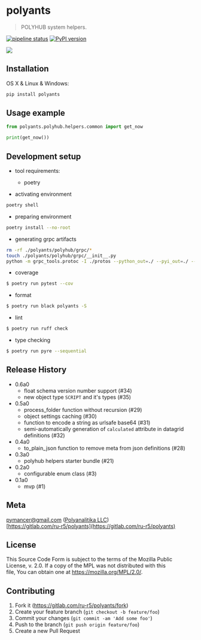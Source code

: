 # polyants
> POLYHUB system helpers.

[![pipeline status](https://gitlab.com/ru-r5/polyants/badges/master/pipeline.svg)](https://gitlab.com/ru-r5/polyants/-/commits/master)
[![PyPI version](https://badge.fury.io/py/polyants.png)](https://badge.fury.io/py/polyants)

![](polyants.png)

## Installation

OS X & Linux & Windows:

```sh
pip install polyants
```

## Usage example

```python
from polyants.polyhub.helpers.common import get_now

print(get_now())
```

## Development setup
- tool requirements:
  - poetry

- activating environment

```sh
poetry shell
```

- preparing environment

```sh
poetry install --no-root
```

- generating grpc artifacts

```sh
rm -rf ./polyants/polyhub/grpc/*
touch ./polyants/polyhub/grpc/__init__.py
python -m grpc_tools.protoc -I ./protos --python_out=./ --pyi_out=./ --grpc_python_out=./ ./protos/polyants/polyhub/grpc/*.proto
```

- coverage

```sh
$ poetry run pytest --cov
```

- format

```sh
$ poetry run black polyants -S
```

- lint

```sh
$ poetry run ruff check
```

- type checking

```sh
$ poetry run pyre --sequential
```

## Release History
- 0.6a0
  - float schema version number support (#34)
  - new object type `SCRIPT` and it's types (#35)
- 0.5a0
  - process_folder function without recursion (#29)
  - object settings caching (#30)
  - function to encode a string as urlsafe base64 (#31)
  - semi-automatically generation of `calculated` attribute in datagrid definitions (#32)
- 0.4a0
  - to_plain_json function to remove meta from json definitions (#28)
- 0.3a0
  - polyhub helpers starter bundle (#21)
- 0.2a0
  - configurable enum class (#3)
- 0.1a0
  - mvp (#1)

## Meta

pymancer@gmail.com ([Polyanalitika LLC](https://polyanalitika.ru))  
[https://gitlab.com/ru-r5/polyants](https://gitlab.com/ru-r5/polyants)

## License

This Source Code Form is subject to the terms of the Mozilla Public  
License, v. 2.0. If a copy of the MPL was not distributed with this  
file, You can obtain one at https://mozilla.org/MPL/2.0/.  

## Contributing

1. Fork it (<https://gitlab.com/ru-r5/polyants/fork>)
2. Create your feature branch (`git checkout -b feature/foo`)
3. Commit your changes (`git commit -am 'Add some foo'`)
4. Push to the branch (`git push origin feature/foo`)
5. Create a new Pull Request
